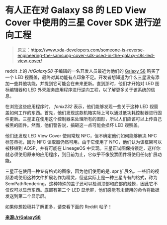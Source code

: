 # 有人正在对 Galaxy S8 的 LED View Cover 中使用的三星 Cover SDK 进行逆向工程

> 原文：<https://www.xda-developers.com/someone-is-reverse-engineering-the-samsung-cover-sdk-used-in-the-galaxy-s8s-led-view-cover/>

reddit 上的 */r/GalaxyS8* 子编辑的一名开发人员最近为他们的 [Galaxy S8](http://forum.xda-developers.com/galaxy-s8) 购买了一个 LED 视图盖，最终对其功能有点印象不足。开发者想知道为什么三星没有添加一些其他功能，并提到它可能会在未来更新。直到那时，他们才开始对 LED 图标编辑器和 LED 外壳服务应用程序进行逆向工程，以了解更多关于该系统的信息。

在浏览这些应用程序时， *fonix232* 表示，他们能够发现一些关于这种 LED 视窗盖如何工作的东西。首先，他们发现这款机箱实际上可以通过低功耗控制器进行固件更新。三星正在使用这个控制器来处理所有的图形，所以人们应该可以上传自己被黑的固件。然而，他们警告说，搞砸这一点可能会损坏 LED 观察盖。

他们还发现 LED View Cover 使用常规 NFC，但不确定他们如何能够解决 NFC 标签串扰，因为 NFC 读取器仍然可用。由于它使用了 NFC，他们认为该框架可以被移植到 AOSP，并有可能在 LineageOS 中实现。三星正试图保持锁定，这样你就必须使用原来的应用程序，到目前为止，它似乎不像股票固件将使用任何扩展功能。

三星正在使用一种专有格式的图像，因为他们使用的是. spr 扩展名。一些旧的视频游戏使用这种文件扩展名作为精灵，但这实际上是一种三星专有的格式，称为 SemPathRendering。这种特殊的盖子还可以检测顶部和底部的触摸，因此它不仅仅可以显示东西。底部有第二个 LED 显示屏，他们感觉有未使用的命令将数据发送到第二个显示屏。

如果你想投稿并了解更多，请查看下面的 Reddit 帖子！

[**来源:/r/GalaxyS8**](https://www.reddit.com/r/GalaxyS8/comments/6dvcv1/dev_reverse_engineering_the_samsung_cover_sdk/)